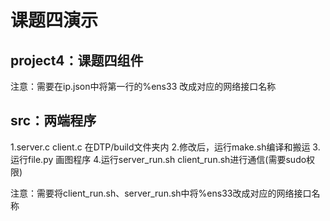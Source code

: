 # 课题四演示

## project4：课题四组件
注意：需要在ip.json中将第一行的%ens33 改成对应的网络接口名称
## src：两端程序
1.server.c client.c 在DTP/build文件夹内
2.修改后，运行make.sh编译和搬运
3.运行file.py 画图程序
4.运行server_run.sh client_run.sh进行通信(需要sudo权限)

注意：需要将client_run.sh、server_run.sh中将%ens33改成对应的网络接口名称
